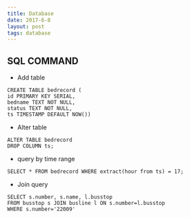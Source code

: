 ```yaml
---
title: Database
date: 2017-6-8
layout: post
tags: database
---
```




## SQL COMMAND

* Add table
```
CREATE TABLE bedrecord (
id PRIMARY KEY SERIAL,
bedname TEXT NOT NULL,
status TEXT NOT NULL,
ts TIMESTAMP DEFAULT NOW())
```

* Alter table
```
ALTER TABLE bedrecord
DROP COLUMN ts;
```

* query by time range
```
SELECT * FROM bedrecord WHERE extract(hour from ts) = 17;
```

* Join query
```
SELECT s.number, s.name, l.busstop
FROM busstop s JOIN busline l ON s.number=l.busstop
WHERE s.number='22009'
```

